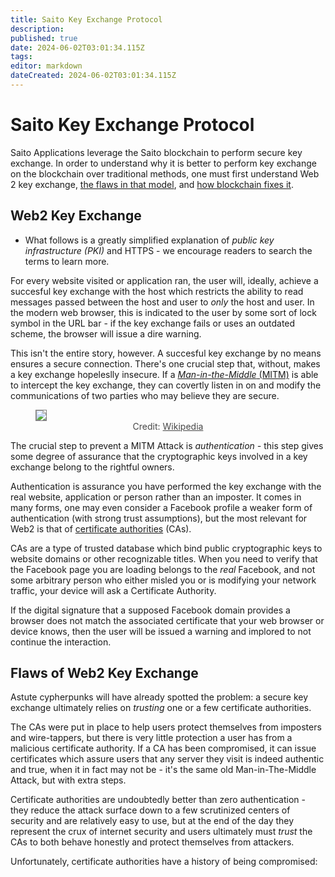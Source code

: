 ```yaml
---
title: Saito Key Exchange Protocol
description: 
published: true
date: 2024-06-02T03:01:34.115Z
tags: 
editor: markdown
dateCreated: 2024-06-02T03:01:34.115Z
---
```


# Saito Key Exchange Protocol

Saito Applications leverage the Saito blockchain to perform secure key exchange. In order to understand why it is better to perform key exchange on the blockchain over traditional methods, one must first understand <a id="old">Web 2 key exchange</a>, <a id="flaws" href="">the flaws in that model</a>, and <a id="blockchain" href="">how blockchain fixes it</a>.
  
## Web2 Key Exchange

* What follows is a greatly simplified explanation of *public key infrastructure (PKI)* and HTTPS - we encourage readers to search the terms to learn more.

For every website visited or application ran, the user will, ideally, achieve a succesful key exchange with the host which restricts the ability to read messages passed between the host and user to *only* the host and user. In the modern web browser, this is indicated to the user by some sort of lock symbol in the URL bar - if the key exchange fails or uses an outdated scheme, the browser will issue a dire warning.

This isn't the entire story, however. A succesful key exchange by no means ensures a secure connection. There's one crucial step that, without, makes a key exchange hopeleslly insecure. If a [*Man-in-the-Middle* (MITM)](https://en.wikipedia.org/wiki/Man-in-the-middle_attack) is able to intercept the key exchange, they can covertly listen in on and modify the communications of two parties who may believe they are secure.

<figure>
<img src="https://upload.wikimedia.org/wikipedia/commons/thumb/e/e7/Man_in_the_middle_attack.svg/1280px-Man_in_the_middle_attack.svg.png" style="border: 1px gray solid;">
  <figcaption style="opacity: 80%; text-align: center;"> Credit: <a href="https://en.wikipedia.org/wiki/Man-in-the-middle_attack#/media/File:Man_in_the_middle_attack.svg">Wikipedia</a> </figcaption>
  </figure>

The crucial step to prevent a MITM Attack is *authentication -* this step gives some degree of assurance that the cryptographic keys involved in a key exchange belong to the rightful owners.

Authentication is assurance you have performed the key exchange with the real website, application or person rather than an imposter. It comes in many forms, one may even consider a Facebook profile a weaker form of authentication (with strong trust assumptions), but the most relevant for Web2 is that of [certificate authorities](https://en.wikipedia.org/wiki/Certificate_authority) (CAs).

CAs are a type of trusted database which bind public cryptographic keys to website domains or other recognizable titles. When you need to verify that the Facebook page you are loading belongs to the *real* Facebook, and not some arbitrary person who either misled you or is modifying your network traffic, your device will ask a Certificate Authority.

If the digital signature that a supposed Facebook domain provides a browser does not match the associated certificate that your web browser or device knows, then the user will be issued a warning and implored to not continue the interaction.

## Flaws of Web2 Key Exchange

Astute cypherpunks will have already spotted the problem: a secure key exchange ultimately relies on *trusting* one or a few certificate authorities.

The CAs were put in place to help users protect themselves from imposters and wire-tappers, but there is very little protection a user has from a malicious certificate authority. If a CA has been compromised, it can issue certificates which assure users that any server they visit is indeed authentic and true, when it in fact may not be - it's the same old Man-in-The-Middle Attack, but with extra steps.

Certificate authorities are undoubtedly better than zero authentication - they reduce the attack surface down to a few scrutinized centers of security and are relatively easy to use, but at the end of the day they represent the crux of internet security and users ultimately must *trust* the CAs to both behave honestly and protect themselves from attackers.

Unfortunately, certificate authorities have a history of being compromised:

